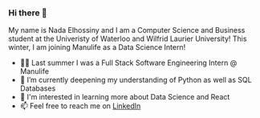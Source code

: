 ### Hi there 👋

My name is Nada Elhossiny and I am a Computer Science and Business student at the Univeristy of Waterloo and Wilfrid Laurier University! This winter, I am joining Manulife as a Data Science Intern!

- 👩‍💻 Last summer I was a Full Stack Software Engineering Intern @ Manulife
- 🌱 I’m currently deepening my understanding of Python as well as SQL Databases
- 🤔 I'm interested in learning more about Data Science and React
- 📫 Feel free to reach me on
<a href="https://www.linkedin.com/in/nadaelhossiny/" onclick="window.open('https://www.linkedin.com/in/nadaelhossiny/', '_self');"> LinkedIn </a>


<!--
**Nada-Elhossiny/Nada-Elhossiny** is a ✨ _special_ ✨ repository because its `README.md` (this file) appears on your GitHub profile.

Here are some ideas to get you started:

- 🔭 I’m currently working on ...
- 🌱 I’m currently learning ...
- 👯 I’m looking to collaborate on ...
- 🤔 I’m looking for help with ...
- 💬 Ask me about ...
- 📫 How to reach me: ...
- 😄 Pronouns: ...
- ⚡ Fun fact: ...
-->
